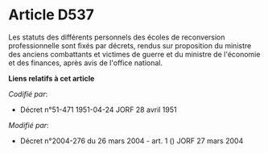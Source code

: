 # Article D537

Les statuts des différents personnels des écoles de reconversion professionnelle sont fixés par décrets, rendus sur
proposition du ministre des anciens combattants et victimes de guerre et du ministre de l'économie et des finances, après
avis de l'office national.

**Liens relatifs à cet article**

_Codifié par_:

  - Décret n°51-471 1951-04-24 JORF 28 avril 1951

_Modifié par_:

  - Décret n°2004-276 du 26 mars 2004 - art. 1 () JORF 27 mars 2004
